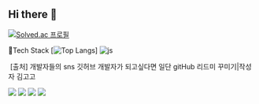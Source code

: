 ## Hi there 👋

[![Solved.ac 프로필](http://mazassumnida.wtf/api/v2/generate_badge?boj=oksusu)](https://solved.ac/oksusu)


📖Tech Stack
[![Top Langs](https://github-readme-stats.vercel.app/api/top-langs/?username=AIoT-HD)]
![js](https://img.shields.io/badge/JavaScript-F7DF1E?style=for-the-badge&logo=JavaScript&logoColor=white)

​
[출처] 개발자들의 sns 깃허브 개발자가 되고싶다면 일단 gitHub 리드미 꾸미기|작성자 김고고
<!--
**AIoT-HD/AIoT-HD** is a ✨ _special_ ✨ repository because its `README.md` (this file) appears on your GitHub profile.

Here are some ideas to get you started:

- 🔭 I’m currently working on ...
- 🌱 I’m currently learning ...
- 👯 I’m looking to collaborate on ...
- 🤔 I’m looking for help with ...
- 💬 Ask me about ...
- 📫 How to reach me: ...
- 😄 Pronouns: ...
- ⚡ Fun fact: ...
-->

<img src="https://img.shields.io/badge/Python-F7DF1E?style=for-the-badge&logo=python&logoColor=white">




<img src="https://img.shields.io/badge/JAVA-007396?style=for-the-badge&logo=java&logoColor=white">



<img src="https://img.shields.io/badge/C-E34F26?style=for-the-badge&logo=C&logoColor=white">

<img src="https://img.shields.io/badge/C++-1572B6?style=for-the-badge&logo=C++&logoColor=white">





